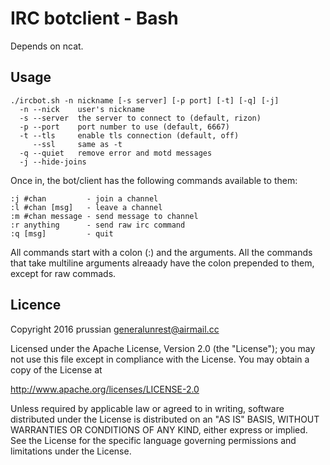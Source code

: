IRC botclient - Bash
====================

Depends on ncat.

Usage
-----

	./ircbot.sh -n nickname [-s server] [-p port] [-t] [-q] [-j]
	  -n --nick    user's nickname
	  -s --server  the server to connect to (default, rizon)
	  -p --port    port number to use (default, 6667)
	  -t --tls     enable tls connection (default, off)
		 --ssl     same as -t
	  -q --quiet   remove error and motd messages
	  -j --hide-joins

Once in, the bot/client has the following commands available to them:

	:j #chan         - join a channel
	:l #chan [msg]   - leave a channel
	:m #chan message - send message to channel
	:r anything      - send raw irc command
	:q [msg]         - quit

All commands start with a colon (:) and the arguments.
All the commands that take multiline arguments alreaady have the colon prepended to them, except for raw commads.

Licence
-------

Copyright 2016 prussian <generalunrest@airmail.cc>

Licensed under the Apache License, Version 2.0 (the "License");
you may not use this file except in compliance with the License.
You may obtain a copy of the License at

  <http://www.apache.org/licenses/LICENSE-2.0>

Unless required by applicable law or agreed to in writing, software
distributed under the License is distributed on an "AS IS" BASIS,
WITHOUT WARRANTIES OR CONDITIONS OF ANY KIND, either express or implied.
See the License for the specific language governing permissions and
limitations under the License.
